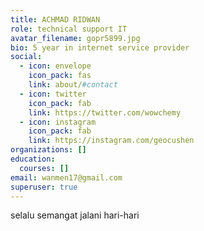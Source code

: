 ```yaml
---
title: ACHMAD RIDWAN
role: technical support IT
avatar_filename: gopr5899.jpg
bio: 5 year in internet service provider
social:
  - icon: envelope
    icon_pack: fas
    link: about/#contact
  - icon: twitter
    icon_pack: fab
    link: https://twitter.com/wowchemy
  - icon: instagram
    icon_pack: fab
    link: https://instagram.com/geocushen
organizations: []
education:
  courses: []
email: wanmen17@gmail.com
superuser: true
---
```

selalu semangat jalani hari-hari